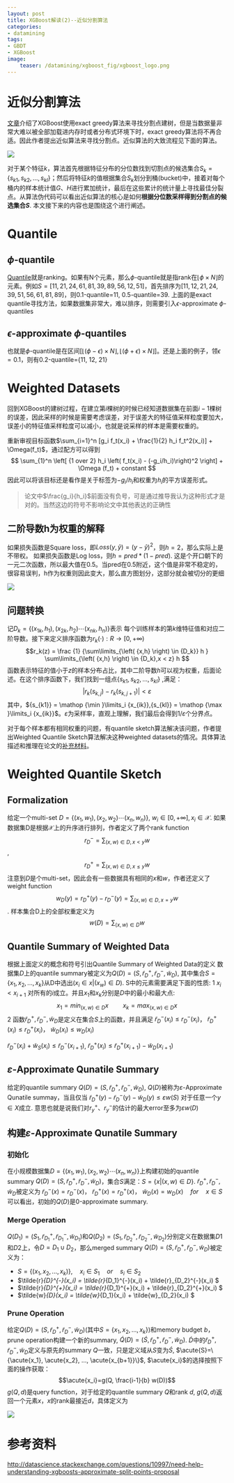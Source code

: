 ```yaml
---
layout: post
title: XGBoost解读(2)--近似分割算法
categories:
- datamining
tags:
- GBDT
- XGBoost
image:
    teaser: /datamining/xgboost_fig/xgboost_logo.png
---
```


# 近似分割算法
[文章](https://yxzf.github.io/2017/03/xgboost-v1/)介绍了XGBoost使用exact greedy算法来寻找分割点建树，但是当数据量非常大难以被全部加载进内存时或者分布式环境下时，exact greedy算法将不再合适。因此作者提出近似算法来寻找分割点。近似算法的大致流程见下面的算法。

![](/images/datamining/xgboost_fig/tree_split1.png)

对于某个特征$k$，算法首先根据特征分布的分位数找到切割点的候选集合$S_k =  \{s_{k1}, s_{k2}, ... ,s_{kl}\}$；然后将特征$k$的值根据集合$S_k$划分到桶(bucket)中，接着对每个桶内的样本统计值$G$、$H$进行累加统计，最后在这些累计的统计量上寻找最佳分裂点。从算法伪代码可以看出近似算法的核心是如何**根据分位数采样得到分割点的候选集合$S$**.  本文接下来的内容也是围绕这个进行阐述。 

# Quantile
## $\phi$-quantile
[Quantile](http://www.mathcs.emory.edu/~cheung/Courses/584-StreamDB/Syllabus/08-Quantile/Greenwald.html)就是ranking。如果有N个元素，那么$\phi$-quantile就是指rank在$\lfloor \phi \times N \rfloor$的元素。例如$S=[11, 21, 24, 61, 81, 39, 89, 56, 12, 51]$，首先排序为$[11, 12,  21,  24,  39,  51,  56,  61,  81,  89]$，则0.1-quantile=11, 0.5-quantile=39. 上面的是exact quantile寻找方法，如果数据集非常大，难以排序，则需要引入$\epsilon$-approximate $\phi$-quantiles

## $\epsilon$-approximate $\phi$-quantiles
也就是$\phi$-quantile是在区间$[ \lfloor (\phi - \epsilon) \times N \rfloor, \lfloor (\phi + \epsilon) \times N \rfloor]$。还是上面的例子，领$\epsilon=0.1$，则有0.2-quantile={11, 12, 21}

# Weighted  Datasets
回到XGBoost的建树过程，在建立第$i$棵树的时候已经知道数据集在前面$i-1$棵树的误差，因此采样的时候是需要考虑误差，对于误差大的特征值采样粒度要加大，误差小的特征值采样粒度可以减小，也就是说采样的样本是需要权重的。

重新审视目标函数$\sum_{i=1}^n [g_i f_t(x_i) + \frac{1}{2} h_i f_t^2(x_i)] + \Omega(f_t)$，通过配方可以得到
$$
\sum_{1}^n \left[ {1 over 2} h_i \left( f_t(x_i) - (-g_i/h_i)\right)^2 \right] + \Omega (f_t) + constant
$$
因此可以将该目标还是看作是关于标签为${-{g_i}/{h_i}}$和权重为$h_i$的平方误差形式。
> 论文中$\frac{g_i}{h_i}$前面没有负号，可是通过推导我认为这种形式才是对的。当然这边的符号不影响论文中其他表达的正确性

## 二阶导数h为权重的解释
如果损失函数是Square loss，即$Loss(y, \widehat y) = (y - \widehat y)^2$，则$h=2$，那么实际上是不带权。
如果损失函数是Log loss，则$h=pred* (1 - pred)$. 这是个开口朝下的一元二次函数，所以最大值在0.5。当pred在0.5附近，这个值是非常不稳定的，很容易误判，h作为权重则因此变大，那么直方图划分，这部分就会被切分的更细

![](/images/datamining/xgboost_fig/weighted.png)

## 问题转换
记${D_k} = \left\{ {\left( {{x_{1k}},{h_1}} \right),\left( {{x_{2k}},{h_2}} \right) \cdots \left( {{x_{nk}},{h_n}} \right)} \right\}$表示 每个训练样本的第$k$维特征值和对应二阶导数。接下来定义排序函数为$r_k(\cdot):R \rightarrow[0, +\infty)$
$$r_k(z) = \frac {1} {\sum\limits_{\left( {x,h} \right) \in {D_k}} h } \sum\limits_{\left( {x,h} \right) \in {D_k},x < z} h $$
函数表示特征的值小于$z$的样本分布占比，其中二阶导数$h$可以视为权重，后面论述。在这个排序函数下，我们找到一组点$\{s_{k1}, s_{k2}, ... ,s_{kl}\}$ ,满足：
$$\left| {{r_k}\left( {{s_{k,j}}} \right) - {r_k}\left( {{s_{k,j + 1}}} \right)} \right| < \varepsilon$$
其中，${s_{k1}} = \mathop {\min }\limits_i {x_{ik}},{s_{kl}} = \mathop {\max }\limits_i {x_{ik}}$。$\varepsilon$为采样率，直观上理解，我们最后会得到$1/\varepsilon$个分界点。

对于每个样本都有相同权重的问题，有quantile sketch算法解决该问题，作者提出Weighted Quantile Sketch算法解决这种weighted datasets的情况。具体算法描述和推理在论文的[补充材料](http://homes.cs.washington.edu/~tqchen/pdf/xgboost-supp.pdf)。

# Weighted Quantile Sketch
## Formalization
给定一个multi-set $D = \left\{ {\left( {{x_{1}},{w_1}} \right),\left( {{x_{2}},{w_2}} \right) \cdots \left( {{x_{n}},{w_n}} \right)} \right\}$, $w_i\in [0, +\infty], x_i \in \mathcal{X}$. 如果数据集D是根据$\mathcal{X}$上的升序进行排列，作者定义了两个rank function 
$$r_{D}^{-} = \sum_{(x, w)\in D, x<y} w$$, 
$$r_{D}^{+} = \sum_{(x, w)\in D, x\leq y} w$$
注意到$D$是个multi-set，因此会有一些数据具有相同的$x$和$w$，作者还定义了weight function 
$$w_{D}(y) = r_{D}^{+}(y) - r_{D}^{-}(y) = \sum_{(x,w)\in D, x=y}w$$. 样本集合D上的全部权重定义为
$$w(D) = \sum_{(x, w)\in D} w$$

## Quantile Summary of Weighted Data
根据上面定义的概念和符号引出Quantile Summary of Weighted Data的定义
数据集$D$上的quantile summary被定义为$Q(D) = (S, \tilde{r}_{D}^{+}, \tilde{r}_{D}^{-}, \tilde{w}_{D})$, 其中集合$S=\{x_1,x_2,..., x_k\}$从D中选出($x_i\in {x|(x_w)\in D}$). S中的元素需要满足下面的性质:
    1 $x_i < x_{i+1}$ 对所有的$i$成立。并且$x_1$和$x_k$分别是$D$中的最小和最大点:
$$x_1=min_{(x,w)\in D} x \quad\quad x_k=max_{(x,w)\in D} x$$
    2 函数$\tilde{r}_{D}^{+}, \tilde{r}_{D}^{-}, \tilde{w}_{D}$是定义在集合$S$上的函数，并且满足
$\tilde{r}_{D}^{-}(x_i) \leq r_{D}^{-}(x_i)$， $\tilde{r}_{D}^{+}(x_i) \leq r_{D}^{+}(x_i)$， $\tilde{w}_{D}(x_i) \leq w_{D}(x_i)$

$\tilde{r}_{D}^{-}(x_i) + \tilde{w}_{S}(x_i) \leq \tilde{r}_{D}^{-} (x_{i+1})$,  $\tilde{r}_{D}^{+}(x_i) \leq \tilde{r}_{D}^{+}(x_{i+1}) - \tilde{w}_{D}(x_{i+1})$

## $\varepsilon$-Approximate Qunatile Summary
给定的quantile summary $Q(D)=(S, \tilde{r}_{D}^{+}, \tilde{r}_{D}^{-}, \tilde{w}_{D})$, $Q(D)$被称为$\varepsilon$-Approximate Qunatile summay，当且仅当 $\tilde{r}_{D}^{+}(y)-\tilde{r}_{D}^{-}(y)-\tilde{w}_{D}(y) \leq \varepsilon w(S)$ 对于任意一个$y\in X$成立.
意思也就是说我们对$r_{y}^{+}$、$r_{y}^{-}$的估计的最大error至多为$\varepsilon w(D)$

## 构建$\varepsilon$-Approximate Qunatile Summary
### 初始化
在小规模数据集$D = \left\{ {\left( {{x_{1}},{w_1}} \right),\left( {{x_{2}},{w_2}} \right) \cdots \left( {{x_{n}},{w_n}} \right)} \right\}$上构建初始的quantile summary $Q(D) = (S, \tilde{r}_{D}^{+}, \tilde{r}_{D}^{-}, \tilde{w}_{D})$，集合$S$满足：$S=\{x|(x,w)\in D\}$. $\tilde{r}_{D}^{+}, \tilde{r}_{D}^{-}, \tilde{w}_{D}$被定义为
$\tilde{r}_{D}^{-}(x) = r_{D}^{-}(x)$， $\tilde{r}_{D}^{+}(x) = r_{D}^{+}(x)$， $\tilde{w}_{D}(x) = w_{D}(x)  \quad for \quad  x\in S$
可以看出，初始的$Q(D)$是0-approximate summary.

### Merge Operation
$Q(D_1)=(S_1, \tilde{r}_{D_1}^{+}, \tilde{r}_{D_1}^{-}, \tilde{w}_{D_{1}})$和$Q(D_2)=(S_1, \tilde{r}_{D_2}^{+}, \tilde{r}_{D_2}^{-}, \tilde{w}_{D_{2}})$分别定义在数据集$D1$和$D2$上，令$D=D_1\cup D_2$，那么merged summary $Q(D)=(S, \tilde{r}_{D}^{+}, \tilde{r}_{D}^{-}, \tilde{w}_D)$被定义为：
* $S=\{(x_1, x_2, ..., x_k)\}, \quad x_i\in S_1 \quad or \quad s_i \in S_2$
* $\tilde{r}_{D}^{-}(x_i) = \tilde{r}_{D_1}^{-}(x_i) + \tilde{r}_{D_2}^{-}(x_i) $
* $\tilde{r}_{D}^{+}(x_i) = \tilde{r}_{D_1}^{+}(x_i) + \tilde{r}_{D_2}^{+}(x_i) $
* $\tilde{w}_{D}(x_i) = \tilde{w}_{D_1}(x_i) + \tilde{w}_{D_2}(x_i) $

### Prune Operation
给定$Q(D)=(S, \tilde{r}_{D}^{+}, \tilde{r}_{D}^{-}, \tilde{w}_{D})$(其中$S=\{x_1, x_2, ..., x_k\}$)和memory budget $b$，prune operation构建一个新的summary, $\acute{Q}(D)=(\acute{S}, \tilde{r}_{D}^{+}, \tilde{r}_{D}^{-}, \tilde{w}_{D})$. $\acute{D}$中的$\tilde{r}_{D}^{+}, \tilde{r}_{D}^{-}, \tilde{w}_{D}$定义与原先的summary $Q$一致，只是定义域从$S$变为$\acute{S}$, $\acute{S}=\{\acute{x_1}, \acute{x_2}, ..., \acute{x_{b+1}}\}$,  $\acute{x_i}$的选择按照下面的操作获取：
$$\acute{x_i}=g(Q, \frac{i-1}{b} w(D))$$
$g(Q, d)$是query function，对于给定的quantile summary $Q$和rank $d$, $g(Q, d)$返回一个元素$x$，$x$的rank最接近$d$，具体定义为

![](/images/datamining/xgboost_fig/query.png)

# 参考资料
http://datascience.stackexchange.com/questions/10997/need-help-understanding-xgboosts-approximate-split-points-proposal

